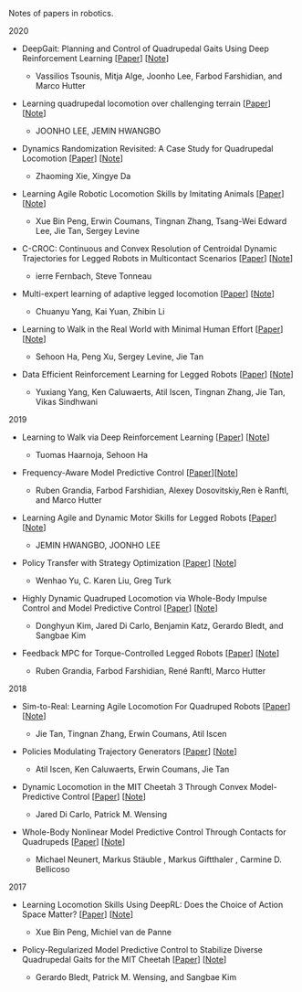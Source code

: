 Notes of papers in robotics.


2020
- DeepGait: Planning and Control of Quadrupedal Gaits Using Deep Reinforcement Learning [[Paper](https://ieeexplore.ieee.org/iel7/7083369/7339444/09028188.pdf)] [[Note](https://github.com/chaofiber/papers-robotics/blob/master/notes/deepgait.pdf)]
    - Vassilios Tsounis, Mitja Alge, Joonho Lee, Farbod Farshidian, and Marco Hutter

- Learning quadrupedal locomotion over challenging terrain [[Paper](https://robotics.sciencemag.org/content/robotics/5/47/eabc5986.full.pdf)] [[Note](https://github.com/chaofiber/papers-robotics/blob/master/notes/learning-quadrupedal-locomotion.pdf)]
    - JOONHO LEE, JEMIN HWANGBO

- Dynamics Randomization Revisited: A Case Study for Quadrupedal Locomotion [[Paper](https://arxiv.org/pdf/2011.02404)] [[Note](https://github.com/chaofiber/papers-robotics/blob/master/notes/dynamic-random.pdf)]
    - Zhaoming Xie, Xingye Da

- Learning Agile Robotic Locomotion Skills by Imitating Animals [[Paper](https://arxiv.org/pdf/2004.00784)] [[Note](https://github.com/chaofiber/papers-robotics/blob/master/notes/learning-by-imitation.pdf)]
    - Xue Bin Peng, Erwin Coumans, Tingnan Zhang, Tsang-Wei Edward Lee, Jie Tan,  Sergey Levine

- C-CROC: Continuous and Convex Resolution of Centroidal Dynamic Trajectories for Legged Robots in Multicontact Scenarios [[Paper](https://ieeexplore.ieee.org/iel7/8860/4359257/08972482.pdf)] [[Note](https://github.com/chaofiber/papers-robotics/blob/master/notes/croc.pdf)]
    - ierre Fernbach, Steve Tonneau

- Multi-expert learning of adaptive legged locomotion [[Paper](https://robotics.sciencemag.org/content/5/49/eabb2174)] [[Note](https://github.com/chaofiber/papers-robotics/blob/master/notes/multi-expert.pdf)]
    - Chuanyu Yang, Kai Yuan, Zhibin Li

- Learning to Walk in the Real World with Minimal Human Effort [[Paper](https://arxiv.org/pdf/2002.08550.pdf)] [[Note](notes/learning-to-walk-real-world-minimum-human-effort.md)]
    - Sehoon Ha, Peng Xu, Sergey Levine, Jie Tan

- Data Efficient Reinforcement Learning for Legged Robots [[Paper](http://proceedings.mlr.press/v100/yang20a/yang20a.pdf)] [[Note](notes/data-efficient-reinforcement-learning-for-legged-robots.md)]
    - Yuxiang Yang, Ken Caluwaerts, Atil Iscen, Tingnan Zhang, Jie Tan, Vikas Sindhwani
    
2019
- Learning to Walk via Deep Reinforcement Learning [[Paper](https://arxiv.org/pdf/1812.11103.pdf)] [[Note](notes/learning-to-walk-via-deep-rl.md)]
    - Tuomas Haarnoja, Sehoon Ha


- Frequency-Aware Model Predictive Control [[Paper](https://ieeexplore.ieee.org/stamp/stamp.jsp?arnumber=8629284)][[Note](https://github.com/chaofiber/papers-robotics/blob/master/notes/Frequency-Aware-Model-Predictive-Control.pdf)]
    - Ruben Grandia, Farbod Farshidian, Alexey Dosovitskiy,Ren ́e Ranftl, and Marco Hutter
    
- Learning Agile and Dynamic Motor Skills for Legged Robots [[Paper](https://arxiv.org/pdf/1901.08652.pdf)] [[Note](https://github.com/chaofiber/papers-robotics/blob/master/notes/ANYmal-learning-motor.pdf)]
    - JEMIN HWANGBO, JOONHO LEE

- Policy Transfer with Strategy Optimization [[Paper](https://arxiv.org/pdf/1810.05751)] [[Note](https://github.com/chaofiber/papers-robotics/blob/master/notes/policy-transfer-strategy-optimization.pdf)]
    - Wenhao Yu, C. Karen Liu, Greg Turk

- Highly Dynamic Quadruped Locomotion via Whole-Body Impulse Control and Model Predictive Control [[Paper](https://arxiv.org/pdf/1909.06586)] [[Note](https://github.com/chaofiber/papers-robotics/blob/master/notes/cheetah-wbc-mpc.pdf)]
    - Donghyun Kim, Jared Di Carlo, Benjamin Katz, Gerardo Bledt, and Sangbae Kim

- Feedback MPC for Torque-Controlled Legged Robots [[Paper](https://arxiv.org/pdf/1905.06144)] [[Note](https://github.com/chaofiber/papers-robotics/blob/master/notes/wbc-mpc.pdf)]
    - Ruben Grandia, Farbod Farshidian, René Ranftl, Marco Hutter

2018
- Sim-to-Real: Learning Agile Locomotion For Quadruped Robots [[Paper](https://arxiv.org/pdf/1804.10332.pdf?source%3Dpost_page---------------------------)] [[Note](https://github.com/chaofiber/papers-robotics/blob/master/notes/sim-to-real.pdf)]
    - Jie Tan, Tingnan Zhang, Erwin Coumans, Atil Iscen

- Policies Modulating Trajectory Generators [[Paper](http://proceedings.mlr.press/v87/iscen18a/iscen18a.pdf)] [[Note](https://github.com/chaofiber/papers-robotics/blob/master/notes/pmtg.pdf)]
    - Atil Iscen, Ken Caluwaerts, Erwin Coumans, Jie Tan

- Dynamic Locomotion in the MIT Cheetah 3 Through Convex Model-Predictive Control [[Paper](https://ieeexplore.ieee.org/iel7/8574473/8593358/08594448.pdf)] [[Note](https://github.com/chaofiber/papers-robotics/blob/master/notes/cheetah-convex-mpc.pdf)]
    - Jared Di Carlo, Patrick M. Wensing

- Whole-Body Nonlinear Model Predictive Control Through Contacts for Quadrupeds [[Paper](https://ieeexplore.ieee.org/iel7/7083369/8302435/08276298.pdf)] [[Note](https://github.com/chaofiber/papers-robotics/blob/master/notes/whole-force-mpc.pdf)]
    - Michael Neunert, Markus Stäuble , Markus Giftthaler , Carmine D. Bellicoso

2017

- Learning Locomotion Skills Using DeepRL: Does the Choice of Action Space Matter? [[Paper](https://dl.acm.org/doi/pdf/10.1145/3099564.3099567)] [[Note](https://github.com/chaofiber/papers-robotics/blob/master/notes/action_space_matter.pdf)]
    - Xue Bin Peng, Michiel van de Panne

- Policy-Regularized Model Predictive Control to Stabilize Diverse Quadrupedal Gaits for the MIT Cheetah [[Paper](https://ieeexplore.ieee.org/iel7/8119304/8202121/08206268.pdf)] [[Note](https://github.com/chaofiber/papers-robotics/blob/master/notes/policy-regular.pdf)]
    - Gerardo Bledt, Patrick M. Wensing, and Sangbae Kim


